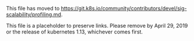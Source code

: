 This file has moved to https://git.k8s.io/community/contributors/devel/sig-scalability/profiling.md.

This file is a placeholder to preserve links.  Please remove by April 29, 2019 or the release of kubernetes 1.13, whichever comes first.